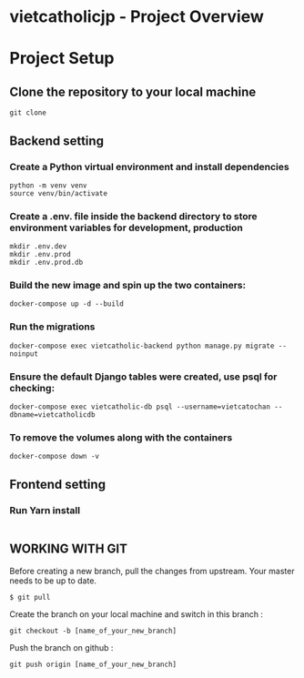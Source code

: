 # vietcatholicjp - Project Overview

# Project Setup

## Clone the repository to your local machine
```
git clone
```

## Backend setting
### Create a Python virtual environment and install dependencies
```
python -m venv venv
source venv/bin/activate
```
###  Create a .env. file inside the backend directory to store environment variables for development, production
```
mkdir .env.dev
mkdir .env.prod
mkdir .env.prod.db
```

### Build the new image and spin up the two containers:
```
docker-compose up -d --build
```

### Run the migrations
```
docker-compose exec vietcatholic-backend python manage.py migrate --noinput
```

### Ensure the default Django tables were created, use psql for checking:
```
docker-compose exec vietcatholic-db psql --username=vietcatochan --dbname=vietcatholicdb
```

### To remove the volumes along with the containers
```
docker-compose down -v
```

## Frontend setting
### Run Yarn install
```
```


## WORKING WITH GIT

Before creating a new branch, pull the changes from upstream. Your master needs to be up to date.
```
$ git pull
```
Create the branch on your local machine and switch in this branch :
```
git checkout -b [name_of_your_new_branch]
```
Push the branch on github :
```
git push origin [name_of_your_new_branch]
```
